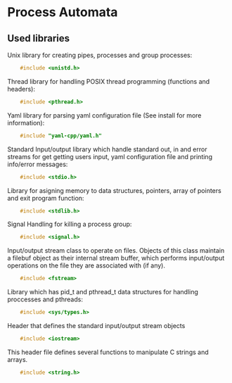 # Process Automata

## Used libraries

Unix library for creating pipes, processes and group processes:

```c++
    #include <unistd.h>
```

Thread library for handling POSIX thread programming (functions and headers):

```c++
    #include <pthread.h>
```

Yaml library for parsing yaml configuration file (See install for more information):

```c++
	#include "yaml-cpp/yaml.h"
```

Standard Input/output library which handle standard out, in and error streams for get getting users input, yaml configuration file
and printing info/error messages:

```c++
    #include <stdio.h>
```

Library for asigning memory to data structures, pointers, array of pointers and exit program function:

```c++
    #include <stdlib.h>
```

Signal Handling for killing a process group:

```c++
    #include <signal.h>
```
Input/output stream class to operate on files.
Objects of this class maintain a filebuf object as their internal stream buffer, which performs input/output operations on the file they are associated with (if any).

```c++
	#include <fstream>
```

Library which has pid_t and pthread_t data structures for handling proccesses and pthreads:

```c++
	#include <sys/types.h>
``` 	

Header that defines the standard input/output stream objects

```c++
	#include <iostream>
```

This header file defines several functions to manipulate C strings and arrays.

```c++
	#include <string.h>
```
